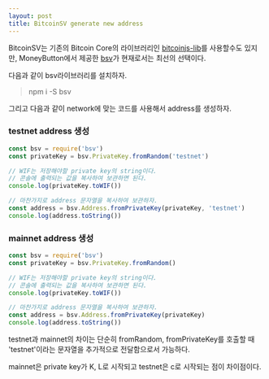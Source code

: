 ```yaml
---
layout: post
title: BitcoinSV generate new address
---
```


BitcoinSV는 기존의 Bitcoin Core의 라이브러리인 [bitcoinjs-lib](https://github.com/bitcoinjs/bitcoinjs-lib)를 사용할수도 있지만, MoneyButton에서 제공한 [bsv](https://github.com/moneybutton/bsv)가 현재로서는 최선의 선택이다.  

다음과 같이 bsv라이브러리를 설치하자.
> npm i -S bsv

그리고 다음과 같이 network에 맞는 코드를 사용해서 address를 생성하자.  
### testnet address 생성 
```js
const bsv = require('bsv')
const privateKey = bsv.PrivateKey.fromRandom('testnet')

// WIF는 저장해야할 private key의 string이다. 
// 콘솔에 출력되는 값을 복사하여 보관하면 된다.
console.log(privateKey.toWIF())

// 마찬가지로 address 문자열을 복사하여 보관하자.
const address = bsv.Address.fromPrivateKey(privateKey, 'testnet')
console.log(address.toString())
```

### mainnet address 생성 
```js
const bsv = require('bsv')
const privateKey = bsv.PrivateKey.fromRandom()

// WIF는 저장해야할 private key의 string이다. 
// 콘솔에 출력되는 값을 복사하여 보관하면 된다.
console.log(privateKey.toWIF())

// 마찬가지로 address 문자열을 복사하여 보관하자.
const address = bsv.Address.fromPrivateKey(privateKey)
console.log(address.toString())
```

testnet과 mainnet의 차이는 단순히 fromRandom, fromPrivateKey를 호출할 때 'testnet'이라는 문자열을 추가적으로 전달함으로서 가능하다.  

mainnet은 private key가 K, L로 시작되고 testnet은 c로 시작되는 점이 차이점이다.  

